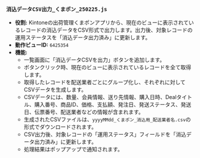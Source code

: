 ### `消込データCSV出力_くまポン_250225.js`

-   **役割:** Kintoneの出荷管理くまポンアプリから、現在のビューに表示されているレコードの消込データをCSV形式で出力します。出力後、対象レコードの運用ステータスを「消込データ出力済み」に更新します。
-   **動作ビューID:** `6425354`
-   **機能:**
    -   一覧画面に「消込データCSVを出力」ボタンを追加します。
    -   ボタンクリック時、現在のビューに表示されているレコードを全て取得します。
    -   取得したレコードを配送業者ごとにグループ化し、それぞれに対してCSVデータを生成します。
    -   CSVデータには、数量、会員情報、送り先情報、購入日時、Dealタイトル、購入番号、商品ID、価格、支払額、発注日、発送ステータス、発送日、伝票番号、配送業者などの情報が含まれます。
    -   生成されたCSVファイルは、`yyyyMMdd_くまポン_消込用_配送業者名.csv`の形式でダウンロードされます。
    -   CSV出力後、対象レコードの「運用ステータス」フィールドを「消込データ出力済み」に更新します。
    -   処理結果はポップアップで通知されます。